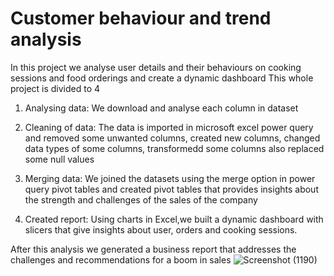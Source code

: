 # Customer behaviour and trend analysis
In this project we analyse user details and their behaviours on cooking sessions and food orderings and create a dynamic dashboard
This whole project is divided to 4

1. Analysing data: We download and analyse each column in dataset
   
2. Cleaning of data: The data is imported in microsoft excel power query and removed some unwanted columns, created new columns, changed data types of some columns, transformedd some columns also replaced some null values
   
3. Merging data: We joined the datasets using the merge option in power query pivot tables and created pivot tables that provides insights about the strength and challenges of the sales of the company
   
4. Created report: Using charts in Excel,we built a dynamic dashboard with slicers that give insights about user, orders and cooking sessions.
   
After this analysis we generated a business report that addresses the challenges and recommendations for a boom in sales
![Screenshot (1190)](https://github.com/user-attachments/assets/602d66e6-47c4-4957-878e-2d4290d725d8)
